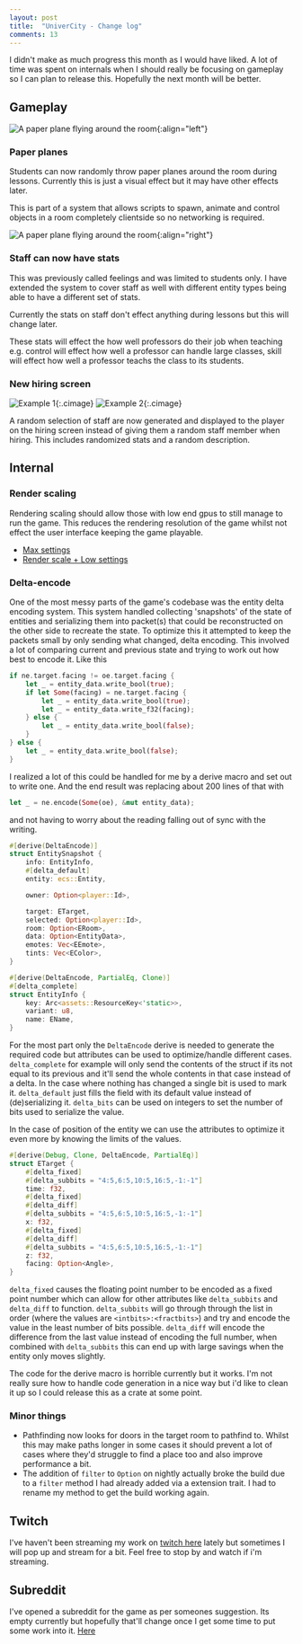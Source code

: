 ```yaml
---
layout: post
title:  "UniverCity - Change log"
comments: 13
---
```


I didn't make as much progress this month as I would have liked.
A lot of time was spent on internals when I should really be focusing
on gameplay so I can plan to release this. Hopefully the next month
will be better.

## Gameplay

![A paper plane flying around the room](/img/paperplane.jpg){:align="left"}
### Paper planes

Students can now randomly throw paper planes around the room during
lessons. Currently this is just a visual effect but it may have other
effects later.

This is part of a system that allows scripts to spawn, animate and
control objects in a room completely clientside so no networking is
required.

![A paper plane flying around the room](/img/staffstats.jpg){:align="right"}
### Staff can now have stats

This was previously called feelings and was limited to students only.
I have extended the system to cover staff as well with different
entity types being able to have a different set of stats.

Currently the stats on staff don't effect anything during lessons
but this will change later.

These stats will effect the how well professors do their job when
teaching e.g. control will effect how well a professor can handle
large classes, skill will effect how well a professor teachs the
class to its students.

### New hiring screen

![Example 1](/img/stafflist1.jpg){:.cimage}
![Example 2](/img/stafflist2.jpg){:.cimage}

A random selection of staff are now generated and displayed to the
player on the hiring screen instead of giving them a random staff
member when hiring. This includes randomized stats and a random
description.

## Internal

### Render scaling

Rendering scaling should allow those with low end gpus to still
manage to run the game. This reduces the rendering resolution of
the game whilst not effect the user interface keeping the game
playable.

* [Max settings](https://i.imgur.com/2DE7Mcl.png)
* [Render scale + Low settings](https://i.imgur.com/yW2u8LK.png)

### Delta-encode

One of the most messy parts of the game's codebase was the entity
delta encoding system. This system handled collecting 'snapshots'
of the state of entities and serializing them into packet(s) that
could be reconstructed on the other side to recreate the state.
To optimize this it attempted to keep the packets small by only
sending what changed, delta encoding. This involved a lot of
comparing current and previous state and trying to work out how
best to encode it. Like this

```rust
if ne.target.facing != oe.target.facing {
    let _ = entity_data.write_bool(true);
    if let Some(facing) = ne.target.facing {
        let _ = entity_data.write_bool(true);
        let _ = entity_data.write_f32(facing);
    } else {
        let _ = entity_data.write_bool(false);
    }
} else {
    let _ = entity_data.write_bool(false);
}
```

I realized a lot of this could be handled for me by a derive macro
and set out to write one. And the end result was replacing about
200 lines of that with

```rust
let _ = ne.encode(Some(oe), &mut entity_data);
```

and not having to worry about the reading falling out of sync with
the writing.

```rust
#[derive(DeltaEncode)]
struct EntitySnapshot {
    info: EntityInfo,
    #[delta_default]
    entity: ecs::Entity,

    owner: Option<player::Id>,

    target: ETarget,
    selected: Option<player::Id>,
    room: Option<ERoom>,
    data: Option<EntityData>,
    emotes: Vec<EEmote>,
    tints: Vec<EColor>,
}

#[derive(DeltaEncode, PartialEq, Clone)]
#[delta_complete]
struct EntityInfo {
    key: Arc<assets::ResourceKey<'static>>,
    variant: u8,
    name: EName,
}
```

For the most part only the `DeltaEncode` derive is needed to
generate the required code but attributes can be used to
optimize/handle different cases. `delta_complete` for example
will only send the contents of the struct if its not equal to
its previous and it'll send the whole contents in that case
instead of a delta. In the case where nothing has changed a
single bit is used to mark it. `delta_default` just fills the
field with its default value instead of (de)serializing it.
`delta_bits` can be used on integers to set the number of bits
used to serialize the value.

In the case of position of the entity we can use the attributes
to optimize it even more by knowing the limits of the values.

```rust
#[derive(Debug, Clone, DeltaEncode, PartialEq)]
struct ETarget {
    #[delta_fixed]
    #[delta_subbits = "4:5,6:5,10:5,16:5,-1:-1"]
    time: f32,
    #[delta_fixed]
    #[delta_diff]
    #[delta_subbits = "4:5,6:5,10:5,16:5,-1:-1"]
    x: f32,
    #[delta_fixed]
    #[delta_diff]
    #[delta_subbits = "4:5,6:5,10:5,16:5,-1:-1"]
    z: f32,
    facing: Option<Angle>,
}
```

`delta_fixed` causes the floating point number to be encoded
as a fixed point number which can allow for other attributes
like `delta_subbits` and `delta_diff` to function.
`delta_subbits` will go through through the list in order
(where the values are `<intbits>:<fractbits>`) and try
and encode the value in the least number of bits possible.
`delta_diff` will encode the difference from the last
value instead of encoding the full number, when combined
with `delta_subbits` this can end up with large savings
when the entity only moves slightly.

The code for the derive macro is horrible currently but it works.
I'm not really sure how to handle code generation in a nice way
but i'd like to clean it up so I could release this as a crate
at some point.

### Minor things

* Pathfinding now looks for doors in the target room to pathfind to.
  Whilst this may make paths longer in some cases it should prevent
  a lot of cases where they'd struggle to find a place too and also
  improve performance a bit.
* The addition of `filter` to `Option` on nightly actually broke the
  build due to a `filter` method I had already added via a extension
  trait. I had to rename my method to get the build working again.

## Twitch

I've haven't been streaming my work on [twitch here][twitch] lately
but sometimes I will pop up and stream for a bit.
Feel free to stop by and watch if i'm streaming.

## Subreddit

I've opened a subreddit for the game as per someones suggestion. Its
empty currently but hopefully that'll change once I get some time to
put some work into it. [Here][subreddit]

[outlinevideo]: https://www.youtube.com/watch?v=SMLbbi8oaO8
[twitch]: https://www.twitch.tv/thinkofname
[subreddit]: https://www.reddit.com/r/Univercity/